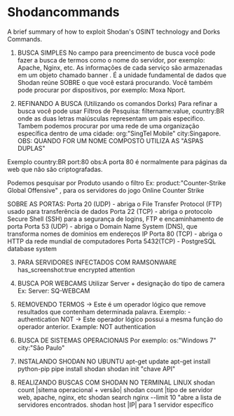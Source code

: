 # Shodancommands
A brief summary of how to exploit Shodan's OSINT technology and Dorks Commands.
1. BUSCA SIMPLES
No campo para preencimento de busca você pode fazer a busca de termos como o nome do servidor, por exemplo: Apache, Nginx, etc.
As informações de cada serviço são armazenadas em um objeto chamado banner . É a unidade fundamental de dados que Shodan reúne
SOBRE o que você estará procurando. Você também pode procurar por dispositivos, por exemplo: Moxa Nport.

2. REFINANDO A BUSCA (Utilizando os comandos Dorks)
Para refinar a busca você pode usar Filtros de Pesquisa: filtername:value, country:BR onde as duas letras maiúsculas representam um pais
especifico.
Tambem podemos procurar por uma rede de uma organização específica dentro de uma cidade: org:"SingTel Mobile" city:Singapore.
OBS: QUANDO FOR UM NOME COMPOSTO UTILIZA AS "ASPAS DUPLAS"
<!-- Outro filtro de pesquisa é PORTA --> Exemplo country:BR port:80 obs:A porta 80 é normalmente para páginas da web que não são criptografadas.
Podemos pesquisar por Produto usando o filtro Ex: product:"Counter-Strike Global Offensive" , para os servidores do jogo Online Counter Strike

SOBRE AS PORTAS:
Porta 20 (UDP) - abriga o File Transfer Protocol (FTP) usado para transferência de dados
Porta 22 (TCP) - abriga o protocolo Secure Shell (SSH) para a segurança de logins, FTP e encaminhamento de porta
Porta 53 (UDP) - abriga o Domain Name System (DNS), que transforma nomes de domínios em endereços IP
Porta 80 (TCP) - abriga o HTTP da rede mundial de computadores
Porta 5432(TCP) -	PostgreSQL database system

3. PARA SERVIDORES INFECTADOS COM RAMSONWARE
has_screenshot:true encrypted attention

4. BUSCA POR WEBCAMS
Utilizar Server + designação do tipo de camera Ex: Server: SQ-WEBCAM

5. REMOVENDO TERMOS
 -> Este é um operador lógico que remove resultados que contenham determinada palavra. Exemplo: -authentication
NOT -> Este operador lógico possui a mesma função do operador anterior. Example: NOT authentication

6. BUSCA DE SISTEMAS OPERACIONAIS
Por exemplo: os:"Windows 7" city:"São Paulo"

7. INSTALANDO SHODAN NO UBUNTU
apt-get update
apt-get install python-pip
pipe install shodan
shodan init "chave API"

8. REALIZANDO BUSCAS COM SHODAN NO TERMINAL LINUX
shodan count |sitema operacional + versão|
shodan count |tipo de servidor web, apache, nginx, etc
shodan search nginx --limit 10 "abre a lista de servidores encontrados.
shodan host |IP| para 1 servidor específico

